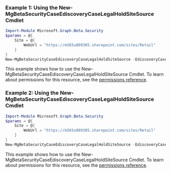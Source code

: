 ### Example 1: Using the New-MgBetaSecurityCaseEdiscoveryCaseLegalHoldSiteSource Cmdlet
```powershell
Import-Module Microsoft.Graph.Beta.Security
$params = @{
	Site = @{
		WebUrl = "https://m365x809305.sharepoint.com/sites/Retail"
	}
}
New-MgBetaSecurityCaseEdiscoveryCaseLegalHoldSiteSource -EdiscoveryCaseId $ediscoveryCaseId -EdiscoveryHoldPolicyId $ediscoveryHoldPolicyId -BodyParameter $params
```
This example shows how to use the New-MgBetaSecurityCaseEdiscoveryCaseLegalHoldSiteSource Cmdlet.
To learn about permissions for this resource, see the [permissions reference](/graph/permissions-reference).
### Example 2: Using the New-MgBetaSecurityCaseEdiscoveryCaseLegalHoldSiteSource Cmdlet
```powershell
Import-Module Microsoft.Graph.Beta.Security
$params = @{
	Site = @{
		WebUrl = "https://m365x809305.sharepoint.com/sites/Retail"
	}
}
New-MgBetaSecurityCaseEdiscoveryCaseLegalHoldSiteSource -EdiscoveryCaseId $ediscoveryCaseId -EdiscoveryHoldPolicyId $ediscoveryHoldPolicyId -BodyParameter $params
```
This example shows how to use the New-MgBetaSecurityCaseEdiscoveryCaseLegalHoldSiteSource Cmdlet.
To learn about permissions for this resource, see the [permissions reference](/graph/permissions-reference).
